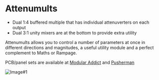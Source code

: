 # Attenumults
* Dual 1:4 buffered multiple that has individual attenuverters on each output
* Dual 3:1 unity mixers are at the bottom to provide extra utility

Attenumults allows you to control a number of parameters at once in different directions and magnitudes, a useful utility module and a perfect complement to Maths or Rampage.

PCB/panel sets are available at [Modular Addict](https://modularaddict.com/mmi-attenumults-pcbpanel) and [Pusherman](https://pushermanproductions.com/product/bam-attenumult-unity-mix/)

![Image#1](https://modularaddict.com/media/catalog/product/cache/1/image/1100x1100/9df78eab33525d08d6e5fb8d27136e95/m/a/max-attmlt-pan.jpg)
